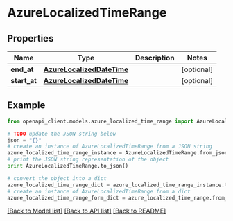 # AzureLocalizedTimeRange


## Properties
Name | Type | Description | Notes
------------ | ------------- | ------------- | -------------
**end_at** | [**AzureLocalizedDateTime**](AzureLocalizedDateTime.md) |  | [optional] 
**start_at** | [**AzureLocalizedDateTime**](AzureLocalizedDateTime.md) |  | [optional] 

## Example

```python
from openapi_client.models.azure_localized_time_range import AzureLocalizedTimeRange

# TODO update the JSON string below
json = "{}"
# create an instance of AzureLocalizedTimeRange from a JSON string
azure_localized_time_range_instance = AzureLocalizedTimeRange.from_json(json)
# print the JSON string representation of the object
print AzureLocalizedTimeRange.to_json()

# convert the object into a dict
azure_localized_time_range_dict = azure_localized_time_range_instance.to_dict()
# create an instance of AzureLocalizedTimeRange from a dict
azure_localized_time_range_form_dict = azure_localized_time_range.from_dict(azure_localized_time_range_dict)
```
[[Back to Model list]](../README.md#documentation-for-models) [[Back to API list]](../README.md#documentation-for-api-endpoints) [[Back to README]](../README.md)


